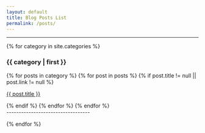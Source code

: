 ```yaml
---
layout: default
title: Blog Posts List
permalink: /posts/
---
```


-----------------------------------
{% for category in site.categories %}

  <uli>
    <section class="text-center">
      <div class="container">
          <div class="col-lg-8 col-lg-offset-2">
              <h3> {{ category | first }} </h3>
              {% for posts in category %}
                  {% for post in posts %}
                    {% if post.title != null || post.link != null %}
                      <ul style="list-style: none;padding-left: 0;">
                        <a title="Published at {{ post.date }}" href="{{ post.link }}" class="btn btn-default btn-lg"> {{ post.title }}</a>
                      </ul>
                    {% endif %}
                  {% endfor %}
              {% endfor %}
          </div>
      </div>
    </section>
  </uli>
  ----------------------------------

{% endfor %}
